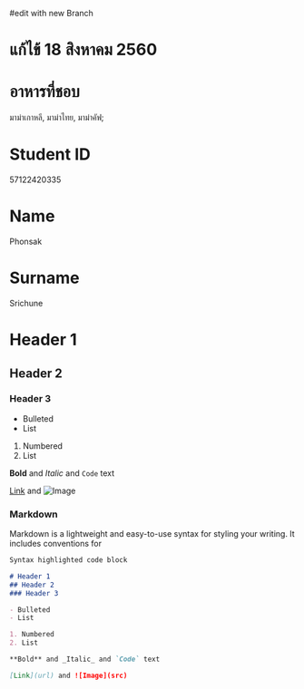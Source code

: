 #edit with new Branch

# แก้ไข้ 18	 สิงหาคม 2560


# อาหารที่ชอบ

มาม่าเกาหลี, มาม่าไทย, มาม่าคัฟ;

# Student ID
57122420335
# Name
Phonsak
# Surname
Srichune


# Header 1
## Header 2
### Header 3

- Bulleted
- List

1. Numbered
2. List

**Bold** and _Italic_ and `Code` text

[Link](url) and ![Image](src)

### Markdown

Markdown is a lightweight and easy-to-use syntax for styling your writing. It includes conventions for

```markdown
Syntax highlighted code block

# Header 1
## Header 2
### Header 3

- Bulleted
- List

1. Numbered
2. List

**Bold** and _Italic_ and `Code` text

[Link](url) and ![Image](src)
